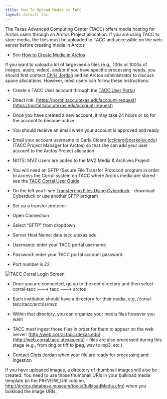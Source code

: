 ```yaml
---
title: How To Upload Media to TACC
layout: default_toc
---
```


The Texas Advanced Computing Center (TACC) offers media hosting for Arctos users through an Arctos Project allocation. If you are using TACC to store media, the files must be uploaded to TACC and accessible on the web server before creating media in Arctos
 * See [How to Create Media in Arctos](https://github.com/ArctosDB/documentation-wiki/wiki/How-to-Create-Media-(Images))

If you want to upload a lot of large media files (e.g., 100s or 1000s of images, audio, video), and/or if you have specific processing needs, you should first contact [Chris Jordan](https://www.tacc.utexas.edu/about/directory/chris-jordan) and an Arctos administrator to discuss space allocations. However, most users can follow these instructions:

* Create a TACC User account through the [TACC User Portal](http://portal.tacc.utexas.edu)
 * Direct link: [https://portal.tacc.utexas.edu/account-request](https://portal.tacc.utexas.edu/account-request)

* Once you have created a new account, it may take 24 hours or so for the account to become active
 * You should receive an email when your account is approved and ready

* Email your account username to Carla Cicero ([ccicero@berkeley.edu](mailto:ccicero@berkeley.edu)) (TACC Project Manager for Arctos) so that she can add your user account to the Arctos Project allocation
 * NOTE: MVZ Users are added to the MVZ Media & Archives Project

* You will need an SFTP (Secure File Transfer Protocol) program in order to access the Corral system on TACC where Arctos media are stored - see the [TACC Corral User Guide](https://portal.tacc.utexas.edu/user-guides/corral)
 * On the left you’ll see [Transferring Files Using Cyberduck](https://portal.tacc.utexas.edu/user-guides/corral#cyberduck) - download Cyberduck or use another SFTP program

* Set up a transfer protocol:
 * Open Connection
 * Select “SFTP” from dropdown
 * Server Host Name:  data.tacc.utexas.edu
 * Username: enter your TACC portal username
 * Password: enter your TACC portal account password
 * Port number is 22

![TACC Corral Login Screen](https://github.com/ArctosDB/documentation-wiki/blob/master/tutorial_images/TACC_corral_login_screenshot.jpg)

* Once you are connected, go up to the root directory and then select corral-tacc ---> tacc ---> arctos

* Each institution should have a directory for their media, e.g, /corral-tacc/tacc/arctos/mvz
 * Within that directory, you can organize your media files however you want

* TACC must ingest those files in order for them to appear on the web server: [http://web.corral.tacc.utexas.edu](http://web.corral.tacc.utexas.edu) - files are also processed during this stage (e.g., from dng or tiff to jpeg, wav to mp3, etc.)
 * Contact [Chris Jordan](https://www.tacc.utexas.edu/about/directory/chris-jordan) when your file are ready for processing and ingestion

If you have uploaded images, a directory of thumbnail images will also be created. You need to use those thumbnail URIs in your bulkload media template (in the PREVIEW_URI column, http://arctos.database.museum/tools/BulkloadMedia.cfm) when you bulkload the image URIs.
